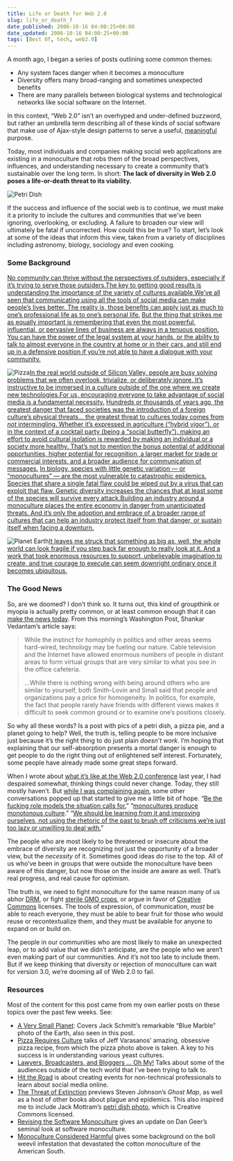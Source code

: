 ```yaml
---
title: Life or Death for Web 2.0
slug: life_or_death_f
date_published: 2006-10-16 04:00:25+00:00
date_updated: 2006-10-16 04:00:25+00:00
tags: [Best Of, tech, web2.0]
---
```

A month ago, I began a series of posts outlining some common themes:

- Any system faces danger when it becomes a monoculture
- Diversity offers many broad-ranging and sometimes unexpected benefits
- There are many parallels between biological systems and technological networks like social software on the Internet.

In this context, “Web 2.0” isn’t an overhyped and under-defined buzzword, but rather an umbrella term describing all of these kinds of social software that make use of Ajax-style design patterns to serve a useful, [meaningful](/2006/07/05/making_somethin) purpose.

Today, most individuals and companies making social web applications are existing in a monoculture that robs them of the broad perspectives, influences, and understanding necessary to create a community that’s sustainable over the long term. In short:
**The lack of diversity in Web 2.0 poses a life-or-death threat to its viability.**

![Petri Dish](https://cdn.glitch.global/71e5579f-aba0-499a-b200-01549a2a80ce/petri-dish.jpg?v=1730096520800)

If the success and influence of the social web is to continue, we must make it a priority to include the cultures and communities that we’ve been ignoring, overlooking, or excluding. A failure to broaden our view will ultimately be fatal if uncorrected. How could this be true? To start, let’s look at some of the ideas that inform this view, taken from a variety of disciplines including astronomy, biology, sociology and even cooking.

### Some Background

[No community can thrive without the perspectives of outsiders, especially if it’s trying to serve those outsiders.](/2006/09/lawyers-broadcasters-bloggers.html#nocommunity)[The key to getting good results is understanding the importance of the variety of cultures available.](/2006/09/pizza-requires.html#thekey)[We’ve all seen that communicating using all the tools of social media can make people’s lives better. The reality is, those benefits can apply just as much to one’s professional life as to one’s personal life.](/2006/09/hit-the-road.html#weveallseen)
[But the thing that strikes me as equally important is remembering that even the most powerful, influential, or pervasive lines of business are always in a tenuous position. You can have the power of the legal system at your hands, or the ability to talk to almost everyone in the country at home or in their cars, and still end up in a defensive position if you’re not able to have a dialogue with your community.](/2006/09/lawyers-broadcasters-bloggers.html#butthething)

![Pizza](https://cdn.glitch.global/71e5579f-aba0-499a-b200-01549a2a80ce/pizza-round.jpg?v=1730096564345)[In the real world outside of Silicon Valley, people are busy solving problems that we often overlook, trivialize, or deliberately ignore. It’s instructive to be immersed in a culture outside of the one where we create new technologies.](/2006/09/hit-the-road.html#inthereal)[For us, encouraging everyone to take advantage of social media is a fundamental necessity.](/2006/09/hit-the-road.html#forus)
[Hundreds or thousands of years ago, the greatest danger that faced societies was the introduction of a foreign culture’s physical threats… the greatest threat to cultures today comes from *not* intermingling. Whether it’s expressed in agriculture (“hybrid vigor”), or in the context of a cocktail party (being a “social butterfly”), making an effort to avoid cultural isolation is rewarded by making an individual or a society more healthy. That’s not to mention the bonus potential of additional opportunities, higher potential for recognition, a larger market for trade or commercial interests, and a broader audience for communication of messages.](/2006/09/threat-of-extinction.html#hundreds)
[In biology, species with little genetic variation — or “monocultures” — are the most vulnerable to catastrophic epidemics. Species that share a single fatal flaw could be wiped out by a virus that can exploit that flaw. Genetic diversity increases the chances that at least some of the species will survive every attack.](/2006/09/the-software-mo.html#inbiology)[Building an industry around a monoculture places the entire economy in danger from unanticipated threats. And it’s only the adoption and embrace of a broader range of cultures that can help an industry protect itself from that danger, or sustain itself when facing a downturn.](/2006/10/monoculture-con.html#building)

![Planet Earth](https://cdn.glitch.global/71e5579f-aba0-499a-b200-01549a2a80ce/blue-marble-white.jpg?v=1730096308850)[It leaves me struck that something as big as, well, the whole world can look fragile if you step back far enough to really look at it. And a work that took enormous resources to support, unbelievable imagination to create, and true courage to execute can seem downright ordinary once it becomes ubiquitous.](/2006/09/a-very-small-pl.html#itleavesme)

### The Good News

So, are we doomed? I don’t think so. It turns out, this kind of groupthink or myopia is actually pretty common, or at least common enough that it can [make the news today](http://www.washingtonpost.com/wp-dyn/content/article/2006/10/15/AR2006101500913.html). From this morning’s Washington Post, Shankar Vedantam’s article says:

> While the instinct for homophily in politics and other areas seems hard-wired, technology may be fueling our nature. Cable television and the Internet have allowed enormous numbers of people in distant areas to form virtual groups that are very similar to what you see in the office cafeteria.
> 
> …While there is nothing wrong with being around others who are similar to yourself, both Smith-Lovin and Small said that people and organizations pay a price for homogeneity. In politics, for example, the fact that people rarely have friends with different views makes it difficult to seek common ground or to examine one’s positions closely.

So why all these words? Is a post with pics of a petri dish, a pizza pie, and a planet going to help? Well, the truth is, telling people to be more inclusive just because it’s the right thing to do just plain *doesn’t work*. I’m hoping that explaining that our self-absorption presents a mortal danger is enough to get people to do the right thing out of enlightened self interest. Fortunately, some people have already made some great steps forward.

When I wrote about [what it’s like at the Web 2.0 conference](/2005/10/what-its-like-at-web-20.html) last year, I had despaired somewhat, thinking things could never change. Today, they still mostly haven’t. But [while I was complaining again](http://anil.vox.com/library/post/im-just-saying.html), some other conversations popped up that started to give me a little bit of hope. “[Be the fucking role models the situation calls for.](http://mikemonteiro.vox.com/library/post/the-future-of-white-apps.html/)” “[monocultures produce monotonous culture](http://factoryjoe.com/blog/2006/09/15/the-future-of-white-boy-clubs/).” “[We should be learning from it and improving ourselves, not using the rhetoric of the past to brush off criticisms we’re just too lazy or unwilling to deal with.](http://www.ryanirelan.com/past/2006/09/17/white-boys-clubs-and-historical-sensitivity/)”

The people who are most likely to be threatened or insecure about the embrace of diversity are recognizing not just the opportunity of a broader view, but the *necessity* of it. Sometimes good ideas do rise to the top. All of us who’ve been in groups that were outside the monoculture have been aware of this danger, but now those on the inside are aware as well. That’s real progress, and real cause for optimism.

The truth is, we need to fight monoculture for the same reason many of us abhor [DRM](http://en.wikipedia.org/wiki/Digital_Rights_Management), or fight [sterile GMO crops](http://en.wikipedia.org/wiki/Terminator_technology), or argue in favor of [Creative Commons](http://creativecommons.org/) licenses. The tools of expression, of communication, *must* be able to reach everyone, they must be able to bear fruit for those who would reuse or recontextualize them, and they must be available for anyone to expand on or build on.

The people in our communities who are most likely to make an unexpected leap, or to add value that we didn’t anticipate, are the people who we aren’t even making part of our communities. And it’s not too late to include them. But if we keep thinking that diversity or rejection of monoculture can wait for version 3.0, we’re dooming all of Web 2.0 to fail.

### Resources

Most of the content for this post came from my own earlier posts on these topics over the past few weeks. See:

- [A Very Small Planet](/2006/09/a-very-small-pl.html): Covers Jack Schmitt’s remarkable “Blue Marble” photo of the Earth, also seen in this post.
- [Pizza Requires Culture](/2006/09/pizza-requires.html) talks of Jeff Varasanos’ amazing, obsessive pizza recipe, from which the pizza photo above is taken. A key to his success is in understanding various yeast cultures.
- [Lawyers, Broadcasters, and Bloggers … Oh My!](/2006/09/lawyers-broadcasters-bloggers.html) Talks about some of the audiences outside of the tech world that I’ve been trying to talk to.
- [Hit the Road](/2006/09/hit-the-road.html) is about creating events for non-technical professionals to learn about social media online.
- [The Threat of Extinction](/2006/09/threat-of-extinction.html) previews Steven Johnson’s *Ghost Map*, as well as a host of other books about plague and epidemics. This also inspired me to include Jack Mottram’s [petri dish photo](http://www.flickr.com/photos/mottram/109765070/), which is Creative Commons licensed.
- [Revising the Software Monoculture](/2006/09/the-software-mo.html) gives an update on Dan Geer’s seminal look at software monoculture.
- [Monoculture Considered Harmful](/2006/10/monoculture-con.html) gives some background on the boll weevil infestation that devastated the cotton monoculture of the American South.
